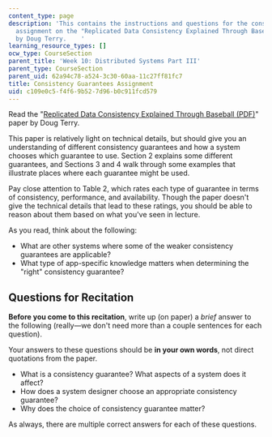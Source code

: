 ```yaml
---
content_type: page
description: 'This contains the instructions and questions for the consistency guarantees
  assignment on the "Replicated Data Consistency Explained Through Baseball" paper
  by Doug Terry.    '
learning_resource_types: []
ocw_type: CourseSection
parent_title: 'Week 10: Distributed Systems Part III'
parent_type: CourseSection
parent_uid: 62a94c78-a524-3c30-60aa-11c27ff81fc7
title: Consistency Guarantees Assignment
uid: c109e0c5-f4f6-9b52-7d96-b0c911fcd579
---
```


Read the "[Replicated Data Consistency Explained Through Baseball (PDF)](https://www.microsoft.com/en-us/research/wp-content/uploads/2011/10/ConsistencyAndBaseballReport.pdf)" paper by Doug Terry.

This paper is relatively light on technical details, but should give you an understanding of different consistency guarantees and how a system chooses which guarantee to use. Section 2 explains some different guarantees, and Sections 3 and 4 walk through some examples that illustrate places where each guarantee might be used.

Pay close attention to Table 2, which rates each type of guarantee in terms of consistency, performance, and availability. Though the paper doesn't give the technical details that lead to these ratings, you should be able to reason about them based on what you've seen in lecture.

As you read, think about the following:

*   What are other systems where some of the weaker consistency guarantees are applicable?
*   What type of app-specific knowledge matters when determining the "right" consistency guarantee?

Questions for Recitation
------------------------

**Before you come to this recitation**, write up (on paper) a _brief_ answer to the following (really—we don't need more than a couple sentences for each question).  

Your answers to these questions should be **in your own words**, not direct quotations from the paper.

*   What is a consistency guarantee? What aspects of a system does it affect?
*   How does a system designer choose an appropriate consistency guarantee?
*   Why does the choice of consistency guarantee matter?

As always, there are multiple correct answers for each of these questions.
